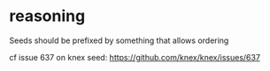 # reasoning
Seeds should be prefixed by something that allows ordering

cf issue 637 on knex seed: https://github.com/knex/knex/issues/637
